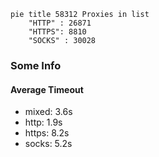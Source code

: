 
```mermaid
pie title 58312 Proxies in list
    "HTTP" : 26871
    "HTTPS": 8810
    "SOCKS" : 30028
```

### Some Info
#### Average Timeout

- mixed: 3.6s
- http: 1.9s
- https: 8.2s
- socks: 5.2s